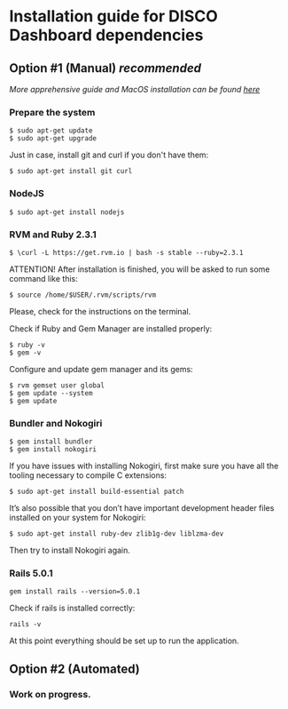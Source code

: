 # Installation guide for DISCO Dashboard dependencies

## Option #1 (Manual) *recommended*

*More apprehensive guide and MacOS installation can be found [here](http://railsapps.github.io/installing-rails.html)*

### Prepare the system
```
$ sudo apt-get update
$ sudo apt-get upgrade
```

Just in case, install git and curl if you don't have them:
```
$ sudo apt-get install git curl
```

### NodeJS
```
$ sudo apt-get install nodejs
```

### RVM and Ruby 2.3.1

```
$ \curl -L https://get.rvm.io | bash -s stable --ruby=2.3.1
```
ATTENTION! After installation is finished, you will be asked to run some command like this:
```
$ source /home/$USER/.rvm/scripts/rvm
```
Please, check for the instructions on the terminal.

Check if Ruby and Gem Manager are installed properly:
```
$ ruby -v
$ gem -v
```

Configure and update gem manager and its gems:
```
$ rvm gemset user global
$ gem update --system
$ gem update
```

### Bundler and Nokogiri
```
$ gem install bundler
$ gem install nokogiri
```

If you have issues with installing Nokogiri, first make sure you have all the tooling necessary to compile C extensions:
```
$ sudo apt-get install build-essential patch
```

It’s also possible that you don’t have important development header files installed on your system for Nokogiri:
```
$ sudo apt-get install ruby-dev zlib1g-dev liblzma-dev
```

Then try to install Nokogiri again.

### Rails 5.0.1
```
gem install rails --version=5.0.1
```

Check if rails is installed correctly:
```
rails -v
```

At this point everything should be set up to run the application.

## Option #2 (Automated)

### Work on progress. 
